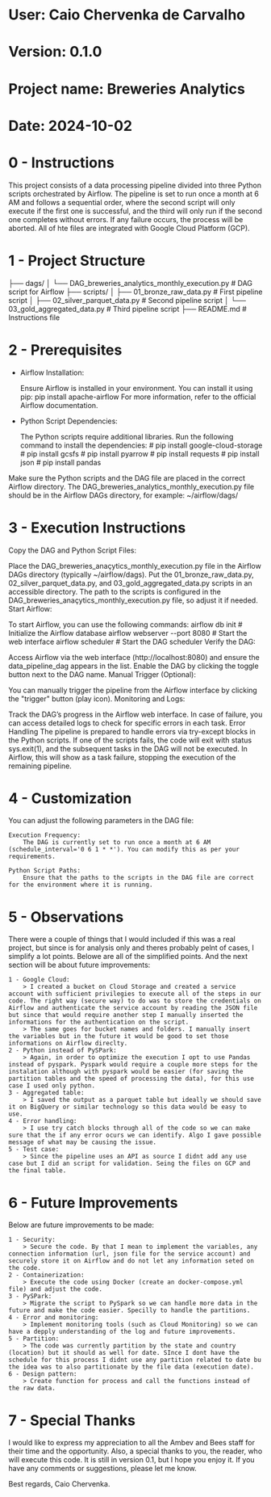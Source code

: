 # User: Caio Chervenka de Carvalho
# Version: 0.1.0
# Project name: Breweries Analytics
# Date: 2024-10-02

# 0 - Instructions
This project consists of a data processing pipeline divided into three Python scripts orchestrated by Airflow. The pipeline is set to run once a month at 6 AM and follows a sequential order, where the second script will only execute if the first one is successful, and the third will only run if the second one completes without errors. If any failure occurs, the process will be aborted. All of hte files are integrated with Google Cloud Platform (GCP).


# 1 - Project Structure
├── dags/
│   └── DAG_breweries_analytics_monthly_execution.py  # DAG script for Airflow
├── scripts/
│   ├── 01_bronze_raw_data.py        # First pipeline script
│   ├── 02_silver_parquet_data.py    # Second pipeline script
│   └── 03_gold_aggregated_data.py   # Third pipeline script
├── README.md                        # Instructions file


# 2 - Prerequisites
* Airflow Installation:

    Ensure Airflow is installed in your environment. You can install it using pip:
        pip install apache-airflow
    For more information, refer to the official Airflow documentation.

* Python Script Dependencies:

    The Python scripts require additional libraries. Run the following command to install the dependencies:
        # pip install google-cloud-storage
        # pip install gcsfs
        # pip install pyarrow
        # pip install requests
        # pip install json
        # pip install pandas

Make sure the Python scripts and the DAG file are placed in the correct Airflow directory. The DAG_breweries_analytics_monthly_execution.py file should be in the Airflow DAGs directory, for example:
    ~/airflow/dags/


# 3 - Execution Instructions
Copy the DAG and Python Script Files:

Place the DAG_breweries_anaçytics_monthly_execution.py file in the Airflow DAGs directory (typically ~/airflow/dags).
Put the 01_bronze_raw_data.py, 02_silver_parquet_data.py, and 03_gold_aggregated_data.py scripts in an accessible directory. The path to the scripts is configured in the DAG_breweries_anaçytics_monthly_execution.py file, so adjust it if needed.
Start Airflow:

To start Airflow, you can use the following commands:
airflow db init  # Initialize the Airflow database
airflow webserver --port 8080  # Start the web interface
airflow scheduler  # Start the DAG scheduler
Verify the DAG:

Access Airflow via the web interface (http://localhost:8080) and ensure the data_pipeline_dag appears in the list.
Enable the DAG by clicking the toggle button next to the DAG name.
Manual Trigger (Optional):

You can manually trigger the pipeline from the Airflow interface by clicking the "trigger" button (play icon).
Monitoring and Logs:

Track the DAG’s progress in the Airflow web interface. In case of failure, you can access detailed logs to check for specific errors in each task.
Error Handling
The pipeline is prepared to handle errors via try-except blocks in the Python scripts. If one of the scripts fails, the code will exit with status sys.exit(1), and the subsequent tasks in the DAG will not be executed. In Airflow, this will show as a task failure, stopping the execution of the remaining pipeline.


# 4 - Customization
You can adjust the following parameters in the DAG file:

    Execution Frequency:
        The DAG is currently set to run once a month at 6 AM (schedule_interval='0 6 1 * *'). You can modify this as per your requirements.

    Python Script Paths:
        Ensure that the paths to the scripts in the DAG file are correct for the environment where it is running.


# 5 - Observations
There were a couple of things that I would included if this was a real project, but since is for analysis only and theres probably pelnt of cases, I simplify a lot points. Belowe are all of the simplified points. And the next section will be about future improvements:

    1 - Google Cloud:
        > I created a bucket on Cloud Storage and created a service account with sufficient privilegies to execute all of the steps in our code. The right way (secure way) to do was to store the credentials on Airflow and authenticate the service account by reading the JSON file but since that would require another step I manually inserted the informations for the authentication on the script.
        > The same goes for bucket names and folders. I manually insert the variables but in the future it would be good to set those informations on Airflow direclty.
    2 - Python instead of PySPark:
        > Again, in order to optimize the execution I opt to use Pandas instead of pyspark. Pyspark would require a couple more steps for the instalation although with pyspark would be easier (for saving the partition tables and the speed of processing the data), for this use case I used only python.
    3 - Aggregated table:
        > I saved the output as a parquet table but ideally we should save it on BigQuery or similar technology so this data would be easy to use.
    4 - Error handling:
        > I use try catch blocks through all of the code so we can make sure that the if any error ocurs we can identify. Algo I gave possible message of what may be causing the issue.
    5 - Test case:
        > Since the pipeline uses an API as source I didnt add any use case but I did an script for validation. Seing the files on GCP and the final table.

# 6 - Future Improvements
Below are future improvements to be made:

    1 - Security:
        > Secure the code. By that I mean to implement the variables, any connection information (url, json file for the service account) and securely store it on Airflow and do not let any information seted on the code.
    2 - Containerization:
        > Execute the code using Docker (create an docker-compose.yml file) and adjust the code.
    3 - PySPark:
        > Migrate the script to PySpark so we can handle more data in the future and make the code easier. Specilly to handle the partitions.
    4 - Error and monitoring:
        > Implement monitoring tools (such as Cloud Monitoring) so we can have a depply understanding of the log and future improvements.
    5 - Partition:
        > The code was currently partition by the state and country (location) but it should as well for date. SInce I dont have the schedule for this process I didnt use any partition related to date bu the idea was to also partitionate by the file data (execution date).
    6 - Design pattern:
        > Create function for process and call the functions instead of the raw data.
    

# 7 - Special Thanks
I would like to express my appreciation to all the Ambev and Bees staff for their time and the opportunity. Also, a special thanks to you, the reader, who will execute this code. It is still in version 0.1, but I hope you enjoy it. If you have any comments or suggestions, please let me know.

Best regards, Caio Chervenka.